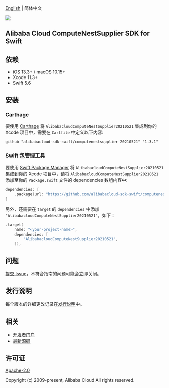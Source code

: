 [English](README.md) | 简体中文

![](https://aliyunsdk-pages.alicdn.com/icons/AlibabaCloud.svg)

## Alibaba Cloud ComputeNestSupplier SDK for Swift

## 依赖

- iOS 13.3+ / macOS 10.15+
- Xcode 11.3+
- Swift 5.6

## 安装

### Carthage

要使用 [Carthage](https://github.com/Carthage/Carthage) 将 `AlibabacloudComputeNestSupplier20210521` 集成到你的 Xcode 项目中，需要在 `Cartfile` 中定义以下内容:

```ogdl
github "alibabacloud-sdk-swift/computenestsupplier-20210521" "1.3.1"
```

### Swift 包管理工具

要使用 [Swift Package Manager](https://swift.org/package-manager/) 将 `AlibabacloudComputeNestSupplier20210521` 集成到你的 Xcode 项目中，请将 `AlibabacloudComputeNestSupplier20210521` 添加至你的 `Package.swift` 文件的 dependencies 数组内容中:

```swift
dependencies: [
    .package(url: "https://github.com/alibabacloud-sdk-swift/computenestsupplier-20210521.git", from: "1.3.1")
]
```

另外，还需要在 `target` 的 `dependencies` 中添加 `"AlibabacloudComputeNestSupplier20210521"`，如下：

```swift
.target(
    name: "<your-project-name>",
    dependencies: [
        "AlibabacloudComputeNestSupplier20210521",
    ]),
```

## 问题

[提交 Issue](https://github.com/alibabacloud-sdk-swift/computenestsupplier-20210521/issues/new)，不符合指南的问题可能会立即关闭。

## 发行说明

每个版本的详细更改记录在[发行说明](./ChangeLog.txt)中。

## 相关

* [开发者门户](https://next.api.aliyun.com/home)
* [最新源码](https://github.com/alibabacloud-sdk-swift/computenestsupplier-20210521)

## 许可证

[Apache-2.0](http://www.apache.org/licenses/LICENSE-2.0)

Copyright (c) 2009-present, Alibaba Cloud All rights reserved.
